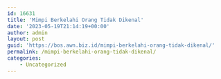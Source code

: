 ```yaml
---
id: 16631
title: 'Mimpi Berkelahi Orang Tidak Dikenal'
date: '2023-05-19T21:14:19+00:00'
author: admin
layout: post
guid: 'https://bos.awn.biz.id/mimpi-berkelahi-orang-tidak-dikenal/'
permalink: /mimpi-berkelahi-orang-tidak-dikenal/
categories:
    - Uncategorized
---
```


